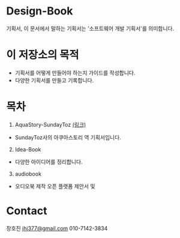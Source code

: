 # Design-Book
기획서, 이 문서에서 말하는 기획서는 '소프트웨어 개발 기획서'를 의미합니다.

# 이 저장소의 목적
- 기획서를 어떻게 만들어야 하는지 가이드를 작성합니다.
- 다양한 기획서를 만들고 기록합니다.

# 목차
1. AquaStory-SundayToz [(링크)](https://github.com/hojin-kr/Design-Book/tree/master/AquaStory-SundayToz)
  - SundayToz사의 아쿠아스토리 역 기획서입니다.
2. Idea-Book
  - 다양한 아이디어를 정리합니다.
3. audiobook
  - 오디오북 제작 오픈 플랫폼 제안서 및 

# Contact
장호진 jhj377@gmail.com
010-7142-3834
